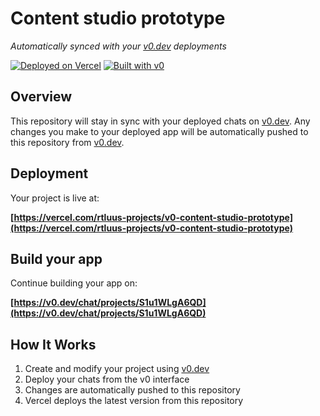 # Content studio prototype

*Automatically synced with your [v0.dev](https://v0.dev) deployments*

[![Deployed on Vercel](https://img.shields.io/badge/Deployed%20on-Vercel-black?style=for-the-badge&logo=vercel)](https://vercel.com/rtluus-projects/v0-content-studio-prototype)
[![Built with v0](https://img.shields.io/badge/Built%20with-v0.dev-black?style=for-the-badge)](https://v0.dev/chat/projects/S1u1WLgA6QD)

## Overview

This repository will stay in sync with your deployed chats on [v0.dev](https://v0.dev).
Any changes you make to your deployed app will be automatically pushed to this repository from [v0.dev](https://v0.dev).

## Deployment

Your project is live at:

**[https://vercel.com/rtluus-projects/v0-content-studio-prototype](https://vercel.com/rtluus-projects/v0-content-studio-prototype)**

## Build your app

Continue building your app on:

**[https://v0.dev/chat/projects/S1u1WLgA6QD](https://v0.dev/chat/projects/S1u1WLgA6QD)**

## How It Works

1. Create and modify your project using [v0.dev](https://v0.dev)
2. Deploy your chats from the v0 interface
3. Changes are automatically pushed to this repository
4. Vercel deploys the latest version from this repository